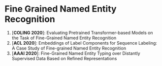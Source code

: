 # Fine Grained Named Entity Recognition

1. [**COLING 2020**]: Evaluating Pretrained Transformer-based Models on the Task of Fine-Grained Named Entity Recognition
2. [**ACL 2020**]: Embeddings of Label Components for Sequence Labeling: A Case Study of Fine-grained Named Entity Recognition
3. [**AAAI 2020**]:  Fine-Grained Named Entity Typing over Distantly Supervised Data Based on Refined Representations

